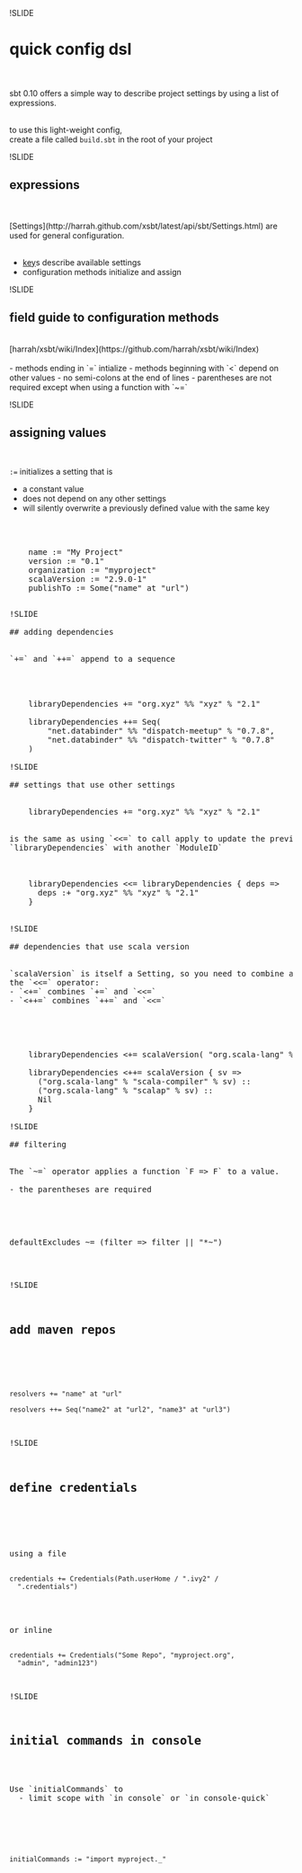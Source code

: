 !SLIDE

# quick config dsl
<br>
<br>
sbt 0.10 offers a simple way to describe project settings by using a list
of expressions.
<br>
<br>

to use this light-weight config, <br>
create a file called `build.sbt` in the root of your project

!SLIDE

## expressions
<br>
<br>
 [Settings](http://harrah.github.com/xsbt/latest/api/sbt/Settings.html) are used for general configuration.
<br>
<br>

- [key](http://harrah.github.com/xsbt/latest/sxr/Keys.scala.html)s describe available settings
- configuration methods initialize and assign 

!SLIDE

## field guide to configuration methods
<br>
[harrah/xsbt/wiki/Index](https://github.com/harrah/xsbt/wiki/Index)
<br>
<br>
- methods ending in `=` intialize
- methods beginning with `<` depend on other values
- no semi-colons at the end of lines
- parentheses are not required except when using a function with `~=`

!SLIDE

## assigning values
<br>

`:=` initializes a setting that is

- a constant value
- does not depend on any other settings
- will silently overwrite a previously defined value with the same key
<br>
<br>

<pre>
    name := "My Project"
    version := "0.1"
    organization := "myproject"
    scalaVersion := "2.9.0-1"
    publishTo := Some("name" at "url")
<pre/>

!SLIDE

## adding dependencies
<br>
`+=` and `++=` append to a sequence
<br>
<br>      
    libraryDependencies += "org.xyz" %% "xyz" % "2.1"

    libraryDependencies ++= Seq(
	    "net.databinder" %% "dispatch-meetup" % "0.7.8",
	    "net.databinder" %% "dispatch-twitter" % "0.7.8"
    )
    
!SLIDE

## settings that use other settings
<br>      
    libraryDependencies += "org.xyz" %% "xyz" % "2.1"
<br>
is the same as using `<<=` to call apply to update the previous value of 
`libraryDependencies` with another `ModuleID`  
<br>

    libraryDependencies <<= libraryDependencies { deps =>
      deps :+ "org.xyz" %% "xyz" % "2.1"
    }


!SLIDE

## dependencies that use scala version
<br>
`scalaVersion` is itself a Setting, so you need to combine an append operator with
the `<<=` operator:
- `<+=` combines `+=` and `<<=` 
- `<++=` combines `++=` and `<<=`

<br>
<br>
    libraryDependencies <+= scalaVersion( "org.scala-lang" % "scala-compiler" % _ )
    
    libraryDependencies <++= scalaVersion { sv =>
      ("org.scala-lang" % "scala-compiler" % sv) ::
      ("org.scala-lang" % "scalap" % sv) ::
      Nil
    }    

!SLIDE

## filtering
<br>
The `~=` operator applies a function `F => F` to a value.

- the parentheses are required
<br>
<br>
<pre>
defaultExcludes ~= (filter => filter || "*~")
</pre>

!SLIDE

## add maven repos
<br>

    resolvers += "name" at "url"
  
    resolvers ++= Seq("name2" at "url2", "name3" at "url3")


!SLIDE

## define credentials
<br>
<br>
using a file

    credentials += Credentials(Path.userHome / ".ivy2" / 
      ".credentials")
<br>
or inline 

    credentials += Credentials("Some Repo", "myproject.org", 
      "admin", "admin123")

!SLIDE

## initial commands in console
<br>
Use `initialCommands` to
  - limit scope with `in console` or `in console-quick` 
<br>
<br>

    initialCommands := "import myproject._"

